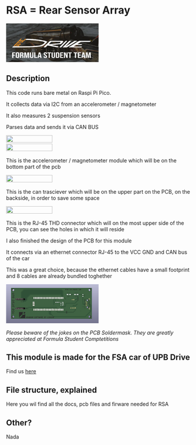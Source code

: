 # RSA = Rear Sensor Array
<img src="drive.png" width="50%" height="50%">

## Description
This code runs bare metal on Raspi Pi Pico.
<p>It collects data via I2C from an accelerometer / magnetometer</p>
<p>It also measures 2 suspension sensors</p>
<p>Parses data and sends it via CAN BUS</p>
<img src="https://external-content.duckduckgo.com/iu/?u=https%3A%2F%2Fwww.raspberry-pi-geek.de%2Fwp-content%2Fuploads%2F2021%2F06%2FAA_pico-board-white-angle-1_rpi-foundation-768x549.jpg&f=1&nofb=1&ipt=bfd916fa013d9f51f786a68b50ef7c415aa09b8f6b572f866fa8bb1f5e134c21&ipo=images" width="50%" height="50%">
<img src="https://external-content.duckduckgo.com/iu/?u=https%3A%2F%2Ftse4.mm.bing.net%2Fth%3Fid%3DOIP.zxdZ3t1NTV1hwKQ99Cm5xAHaEc%26pid%3DApi&f=1&ipt=5b138c37eeb4fda75f94d02102efc619b8e35c7dc7dba3d2dc258be85d013090&ipo=images" width="50%" height="50%">
<p>This is the accelerometer / magnetometer module which will be on the bottom part of the pcb</p>
<img src="https://www.waveshare.com/media/catalog/product/cache/1/thumbnail/122x122/9df78eab33525d08d6e5fb8d27136e95/s/n/sn65hvd230-can-board-2_5.jpg" width="50%" height="50%">
<p>This is the can trasciever which will be on the upper part on the PCB, on the backside, in order to save some space</p>
<img src="https://snapeda.s3.amazonaws.com/partpics/Stewart%20Connector_SS-60300-002_47590.jpg" width="50%" height="50%">
<p>This is the RJ-45 THD connector which will on the most upper side of the PCB, you can see the holes in which it will reside</p>
<p>I also finished the design of the PCB for this module</p>
<p>It connects via an ethernet connector RJ-45 to the VCC GND and CAN bus of the car</p>
<p>This was a great choice, because the ethernet cables have a small footprint and 8 cables are already bundled toghether</p>
<img src="pcb_img.png" width="50%" height="50%">
<p><i>Please beware of the jokes on the PCB Soldermask. They are greatly appreciated at Formula Student Comptetitions</i></p>

## This module is made for the FSA car of UPB Drive
Find us <a href="https://www.upbdrive.com/">here</a>

## File structure, explained
Here you wil find all the docs, pcb files and firware needed for RSA

## Other?
Nada



